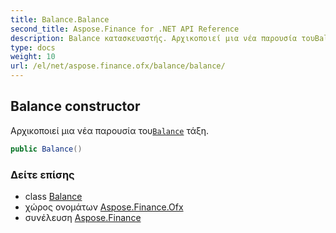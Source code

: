 ```yaml
---
title: Balance.Balance
second_title: Aspose.Finance for .NET API Reference
description: Balance κατασκευαστής. Αρχικοποιεί μια νέα παρουσία τουBalance τάξη.
type: docs
weight: 10
url: /el/net/aspose.finance.ofx/balance/balance/
---
```

## Balance constructor

Αρχικοποιεί μια νέα παρουσία του[`Balance`](../) τάξη.

```csharp
public Balance()
```

### Δείτε επίσης

* class [Balance](../)
* χώρος ονομάτων [Aspose.Finance.Ofx](../../balance/)
* συνέλευση [Aspose.Finance](../../../)


